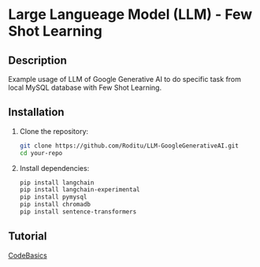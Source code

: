 # Large Langueage Model (LLM) - Few Shot Learning

## Description
Example usage of LLM of Google Generative AI to do specific task from local MySQL database with Few Shot Learning.

## Installation

1. Clone the repository:
    ```sh
    git clone https://github.com/Roditu/LLM-GoogleGenerativeAI.git
    cd your-repo
    ```

2. Install dependencies:
    ```sh
    pip install langchain
    pip install langchain-experimental
    pip install pymysql  
    pip install chromadb
    pip install sentence-transformers 
    ```

## Tutorial
[CodeBasics](https://www.youtube.com/watch?v=4wtrl4hnPT8)
